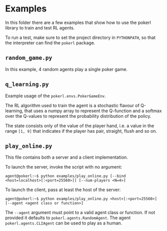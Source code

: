 # Examples

In this folder there are a few examples that show how to use the pokerl library to train and test RL agents.

To run a test, make sure to set the project directory in `PYTHONPATH`, so that the interpreter can find the `pokerl` package.

`random_game.py`
-------------

In this example, 4 random agents play a single poker game.

`q_learning.py`
---------------

Example usage of the `pokerl.envs.PokerGameEnv`.

The RL algorithm used to train the agent is a stochastic flavour of Q-learning, that uses a numpy array to represent the Q-function and a softmax over the Q-values to represent the probability distribution of the policy.

The state consists only of the value of the player hand, i.e. a value in the range `[1, 9]` that indicates if the player has pair, straight, flush and so on.

`play_online.py`
----------------

This file contains both a server and a client implementation.

To launch the server, invoke the script with no argument:

```console
agent@pokerl:~$ python examples/play_online.py [--bind <host=localhost>[:<port=25560>]] [--num-players <N=4>]
```

To launch the client, pass at least the host of the server:

```console
agent@pokerl:~$ python examples/play_online.py <host>[:<port=25560>] [--agent <agent class or function>]
```

The `--agent` argument must point to a valid agent class or function. If not provided it defaults to `pokerl.agents.RandomAgent`. The agent `pokerl.agents.CLIAgent` can be used to play as a human.